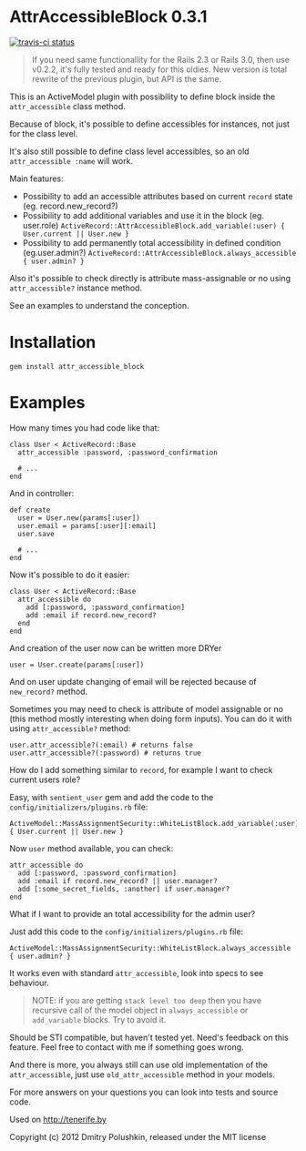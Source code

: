 AttrAccessibleBlock 0.3.1
=========================

[![travis-ci status](https://secure.travis-ci.org/dmitry/attr_accessible_block.png)](http://travis-ci.org/dmitry/attr_accessible_block)

> If you need same functionallity for the Rails 2.3 or Rails 3.0, then use v0.2.2, it's fully tested and ready for this oldies. New version is total rewrite of the previous plugin, but API is the same.

This is an ActiveModel plugin with possibility to define block inside the `attr_accessible` class method.

Because of block, it's possible to define accessibles for instances, not just for the class level.

It's also still possible to define class level accessibles, so an old `attr_accessible :name` will work.

Main features:

* Possibility to add an accessible attributes based on current `record` state (eg. record.new_record?)
* Possibility to add additional variables and use it in the block (eg. user.role) `ActiveRecord::AttrAccessibleBlock.add_variable(:user) { User.current || User.new }`
* Possibility to add permanently total accessibility in defined condition (eg.user.admin?) `ActiveRecord::AttrAccessibleBlock.always_accessible { user.admin? }`

Also it's possible to check directly is attribute mass-assignable or no using `attr_accessible?` instance method.

See an examples to understand the conception.

Installation
============

    gem install attr_accessible_block

Examples
========

How many times you had code like that:

    class User < ActiveRecord::Base
      attr_accessible :password, :password_confirmation

      # ...
    end

And in controller:

    def create
      user = User.new(params[:user])
      user.email = params[:user][:email]
      user.save

      # ...
    end

Now it's possible to do it easier:

    class User < ActiveRecord::Base
      attr_accessible do
        add [:password, :password_confirmation]
        add :email if record.new_record?
      end
    end

And creation of the user now can be written more DRYer

    user = User.create(params[:user])

And on user update changing of email will be rejected because of `new_record?` method.

Sometimes you may need to check is attribute of model assignable or no (this method mostly interesting when doing form inputs). You can do it with using `attr_accessible?` method:

    user.attr_accessible?(:email) # returns false
    user.attr_accessible?(:password) # returns true

How do I add something similar to `record`, for example I want to check current users role?

Easy, with `sentient_user` gem and add the code to the `config/initializers/plugins.rb` file:

    ActiveModel::MassAssignmentSecurity::WhiteListBlock.add_variable(:user) { User.current || User.new }

Now `user` method available, you can check:

    attr_accessible do
      add [:password, :password_confirmation]
      add :email if record.new_record? || user.manager?
      add [:some_secret_fields, :another] if user.manager?
    end

What if I want to provide an total accessibility for the admin user?

Just add this code to the `config/initializers/plugins.rb` file:

    ActiveModel::MassAssignmentSecurity::WhiteListBlock.always_accessible { user.admin? }

It works even with standard `attr_accessible`, look into specs to see behaviour.

> NOTE: if you are getting `stack level too deep` then you have recursive call of the model object in `always_accessible` or `add_variable` blocks. Try to avoid it.

Should be STI compatible, but haven't tested yet. Need's feedback on this feature. Feel free to contact with me if something goes wrong.

And there is more, you always still can use old implementation of the `attr_accessible`, just use `old_attr_accessible` method in your models.

For more answers on your questions you can look into tests and source code.

Used on http://tenerife.by

Copyright (c) 2012 Dmitry Polushkin, released under the MIT license
